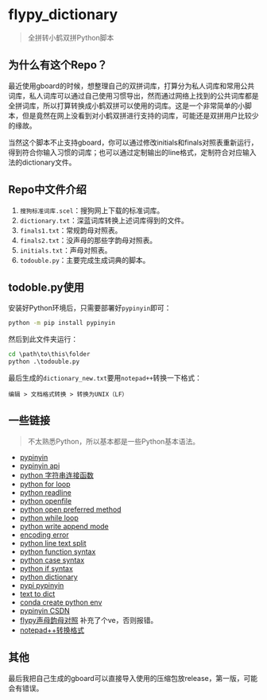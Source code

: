 # flypy_dictionary

>全拼转小鹤双拼Python脚本

## 为什么有这个Repo？

最近使用gboard的时候，想整理自己的双拼词库，打算分为私人词库和常用公共词库，私人词库可以通过自己使用习惯导出，然而通过网络上找到的公共词库都是全拼词库，所以打算转换成小鹤双拼可以使用的词库。这是一个非常简单的小脚本，但是竟然在网上没看到对小鹤双拼进行支持的词库，可能还是双拼用户比较少的缘故。

当然这个脚本不止支持gboard，你可以通过修改initials和finals对照表重新运行，得到符合你输入习惯的词库；也可以通过定制输出的line格式，定制符合对应输入法的dictionary文件。

## Repo中文件介绍

1. `搜狗标准词库.scel`：搜狗网上下载的标准词库。
2. `dictionary.txt`：深蓝词库转换上述词库得到的文件。
3. `finals1.txt`：常规韵母对照表。
4. `finals2.txt`：没声母的那些字韵母对照表。
5. `initials.txt`：声母对照表。
6. `todouble.py`：主要完成生成词典的脚本。

## todoble.py使用

安装好Python环境后，只需要部署好`pypinyin`即可：

```cmd
python -m pip install pypinyin
```

然后到此文件夹运行：
```cmd
cd \path\to\this\folder
python .\todouble.py
```

最后生成的`dictionary_new.txt`要用`notepad++`转换一下格式：

`编辑 > 文档格式转换 > 转换为UNIX（LF）`

## 一些链接

> 不太熟悉Python，所以基本都是一些Python基本语法。

- [pypinyin](https://github.com/mozillazg/python-pinyin#id6)
- [pypinyin api](https://pypinyin.readthedocs.io/zh_CN/master/api.html)
- [python 字符串连接函数](https://python3-cookbook.readthedocs.io/zh_CN/latest/c02/p14_combine_and_concatenate_strings.html)
- [python for loop](https://www.w3schools.com/python/python_for_loops.asp)
- [python readline](https://www.runoob.com/python/file-readline.html)
- [python openfile](https://www.w3schools.com/python/python_file_open.asp)
- [python open preferred method](https://stackoverflow.com/questions/11555468/how-should-i-read-a-file-line-by-line-in-python)
- [python while loop](https://www.w3schools.com/python/python_while_loops.asp)
- [python write append mode](https://thispointer.com/how-to-append-text-or-lines-to-a-file-in-python/)
- [encoding error](https://blog.csdn.net/lqzdreamer/article/details/76549256)
- [python line text split](https://www.w3schools.com/python/ref_string_split.asp)
- [python function syntax](https://www.w3schools.com/python/python_functions.asp)
- [python case syntax](https://cloud.tencent.com/developer/article/1540890)
- [python if syntax](https://www.w3schools.com/python/python_conditions.asp)
- [python dictionary](https://www.runoob.com/python/python-dictionary.html)
- [pypi pypinyin](https://pypi.org/project/pypinyin/)
- [text to dict](https://devenum.com/how-to-convert-text-file-to-a-dictionary-in-python/)
- [conda create python env](https://blog.csdn.net/lyy14011305/article/details/59500819)
- [pypinyin CSDN](https://cuiqingcai.com/6519.html)
- [flypy声母韵母对照](https://www.douban.com/note/720180447/?_i=01764579blmLOJ,01926889blmLOJ)  补充了个ve，否则报错。
- [notepad++转换格式](http://shouce.jb51.net/notepad_book/npp_func_windows_unix_mac.html)

## 其他

最后我把自己生成的gboard可以直接导入使用的压缩包放release，第一版，可能会有错误。
